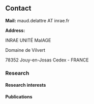 ## Contact

**Mail:** maud.delattre AT inrae.fr

**Address:**

INRAE UNITÉ MaIAGE

Domaine de Vilvert

78352 Jouy-en-Josas Cedex - FRANCE

### Research

#### Research interests

#### Publications
